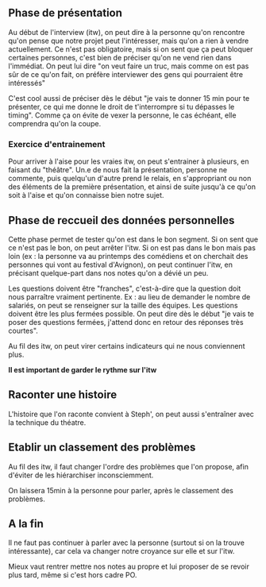 ## Phase de présentation

Au début de l'interview (itw), on peut dire à la personne qu'on rencontre qu'on pense que notre projet peut l'intéresser,
mais qu'on a rien à vendre actuellement.
Ce n'est pas obligatoire, mais si on sent que ça peut bloquer certaines personnes, c'est bien de préciser qu'on ne vend rien dans l'immédiat.
On peut lui dire "on veut faire un truc, mais comme on est pas sûr de ce qu'on fait, on préfère interviewer des gens qui pourraient être intéressés"

C'est cool aussi de préciser dès le début "je vais te donner 15 min pour te présenter, ce qui me donne le droit de t'interrompre si tu dépasses le timing".
Comme ça on évite de vexer la personne, le cas échéant, elle comprendra qu'on la coupe.

### Exercice d'entrainement

Pour arriver à l'aise pour les vraies itw, on peut s'entrainer à plusieurs, en faisant du "théâtre".
Un.e de nous fait la présentation, personne ne commente, puis quelqu'un d'autre prend le relais, en s'appropriant ou non des éléments 
de la première présentation, et ainsi de suite jusqu'à ce qu'on soit à l'aise et qu'on connaisse bien notre sujet.

## Phase de reccueil des données personnelles 

Cette phase permet de tester qu'on est dans le bon segment.
Si on sent que ce n'est pas le bon, on peut arrêter l'itw.
Si on est pas dans le bon mais pas loin (ex : la personne va au printemps des comédiens et on cherchait des personnes qui vont au festival
d'Avignon), on peut continuer l'itw, en précisant quelque-part dans nos notes qu'on a dévié un peu.

Les questions doivent être "franches", c'est-à-dire que la question doit nous parraître vraiment pertinente.
Ex : au lieu de demander le nombre de salariés, on peut se renseigner sur la taille des équipes.
Les questions doivent être les plus fermées possible. On peut dire dès le début "je vais te poser des questions fermées, 
j'attend donc en retour des réponses très courtes".

Au fil des itw, on peut virer certains indicateurs qui ne nous conviennent plus.

__Il est important de garder le rythme sur l'itw__

## Raconter une histoire

L'histoire que l'on raconte convient à Steph', on peut aussi s'entraîner avec la technique du théatre.

## Etablir un classement des problèmes

Au fil des itw, il faut changer l'ordre des problèmes que l'on propose, afin d'éviter de les hiérarchiser inconsciemment.

On laissera 15min à la personne pour parler, après le classement des problèmes.


## A la fin

Il ne faut pas continuer à parler avec la personne (surtout si on la trouve intéressante), 
car cela va changer notre croyance sur elle et sur l'itw.

Mieux vaut rentrer mettre nos notes au propre et lui proposer de se revoir plus tard, même si c'est hors cadre PO.

